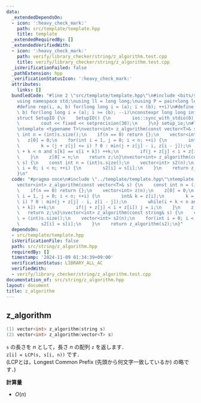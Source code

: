 ```yaml
---
data:
  _extendedDependsOn:
  - icon: ':heavy_check_mark:'
    path: src/template/template.hpp
    title: template
  _extendedRequiredBy: []
  _extendedVerifiedWith:
  - icon: ':heavy_check_mark:'
    path: verify/library_checker/string/z_algorithm.test.cpp
    title: verify/library_checker/string/z_algorithm.test.cpp
  _isVerificationFailed: false
  _pathExtension: hpp
  _verificationStatusIcon: ':heavy_check_mark:'
  attributes:
    links: []
  bundledCode: "#line 2 \"src/template/template.hpp\"\n#include <bits/stdc++.h>\n\
    using namespace std;\nusing ll = long long;\nusing P = pair<long long, long long>;\n\
    #define rep(i, a, b) for(long long i = (a); i < (b); ++i)\n#define rrep(i, a,\
    \ b) for(long long i = (a); i >= (b); --i)\nconstexpr long long inf = 4e18;\n\
    struct SetupIO {\n    SetupIO() {\n        ios::sync_with_stdio(0);\n        cin.tie(0);\n\
    \        cout << fixed << setprecision(30);\n    }\n} setup_io;\n#line 3 \"src/string/z_algorithm.hpp\"\
    \ntemplate <typename T>\nvector<int> z_algorithm(const vector<T>& s) {\n    const\
    \ int n = (int)s.size();\n    if(n == 0) return {};\n    vector<int> z(n);\n \
    \   z[0] = 0;\n    for(int i = 1, j = 0; i < n; ++i) {\n        int& k = z[i];\n\
    \        k = (j + z[j] <= i) ? 0 : min(j + z[j] - i, z[i - j]);\n        while(i\
    \ + k < n and s[k] == s[i + k]) ++k;\n        if(j + z[j] < i + z[i]) j = i;\n\
    \    }\n    z[0] = n;\n    return z;\n}\nvector<int> z_algorithm(const string&\
    \ s) {\n    const int n = (int)s.size();\n    vector<int> s2(n);\n    for(int\
    \ i = 0; i < n; ++i) {\n        s2[i] = s[i];\n    }\n    return z_algorithm(s2);\n\
    }\n"
  code: "#pragma once\n#include \"../template/template.hpp\"\ntemplate <typename T>\n\
    vector<int> z_algorithm(const vector<T>& s) {\n    const int n = (int)s.size();\n\
    \    if(n == 0) return {};\n    vector<int> z(n);\n    z[0] = 0;\n    for(int\
    \ i = 1, j = 0; i < n; ++i) {\n        int& k = z[i];\n        k = (j + z[j] <=\
    \ i) ? 0 : min(j + z[j] - i, z[i - j]);\n        while(i + k < n and s[k] == s[i\
    \ + k]) ++k;\n        if(j + z[j] < i + z[i]) j = i;\n    }\n    z[0] = n;\n \
    \   return z;\n}\nvector<int> z_algorithm(const string& s) {\n    const int n\
    \ = (int)s.size();\n    vector<int> s2(n);\n    for(int i = 0; i < n; ++i) {\n\
    \        s2[i] = s[i];\n    }\n    return z_algorithm(s2);\n}"
  dependsOn:
  - src/template/template.hpp
  isVerificationFile: false
  path: src/string/z_algorithm.hpp
  requiredBy: []
  timestamp: '2024-11-09 01:34:39+09:00'
  verificationStatus: LIBRARY_ALL_AC
  verifiedWith:
  - verify/library_checker/string/z_algorithm.test.cpp
documentation_of: src/string/z_algorithm.hpp
layout: document
title: z_algorithm
---
```


## z_algorithm

```cpp
(1) vector<int> z_algorithm(string s)
(2) vector<int> z_algorithm(vector<T> s)
```

`s` の長さを $n$ として，長さ $n$ の配列 `z` を返します．<br>
`z[i] = LCP(s, s[i, n))` です．<br>
(LCPとは，Longest Common Prefix (先頭から何文字一致しているか) の略です．)

**計算量**

- $O(n)$